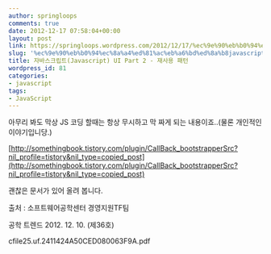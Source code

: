 ```yaml
---
author: springloops
comments: true
date: 2012-12-17 07:58:04+00:00
layout: post
link: https://springloops.wordpress.com/2012/12/17/%ec%9e%90%eb%b0%94%ec%8a%a4%ed%81%ac%eb%a6%bd%ed%8a%b8javascript-ui-part-2-%ec%9e%ac%ec%82%ac%ec%9a%a9-%ed%8c%a8%ed%84%b4/
slug: '%ec%9e%90%eb%b0%94%ec%8a%a4%ed%81%ac%eb%a6%bd%ed%8a%b8javascript-ui-part-2-%ec%9e%ac%ec%82%ac%ec%9a%a9-%ed%8c%a8%ed%84%b4'
title: 자바스크립트(Javascript) UI Part 2 - 재사용 패턴
wordpress_id: 81
categories:
- javascript
tags:
- JavaScript
---
```


아무리 봐도 막상 JS 코딩 할때는 항상 무시하고 막 짜게 되는 내용이죠..(물론 개인적인 이야기입니당.)

  
[http://somethingbook.tistory.com/plugin/CallBack_bootstrapperSrc?nil_profile=tistory&nil_type=copied_post](http://somethingbook.tistory.com/plugin/CallBack_bootstrapperSrc?nil_profile=tistory&nil_type=copied_post)

괜찮은 문서가 있어 올려 봅니다.

  


출처 : 소프트웨어공학센터 경영지원TF팀

공학 트렌드 2012. 12. 10. (제36호)

  


[](http://localhost/wordpress/wp-content/uploads/1/cfile25.uf.2411424A50CED080063F9A.pdf)cfile25.uf.2411424A50CED080063F9A.pdf

  

